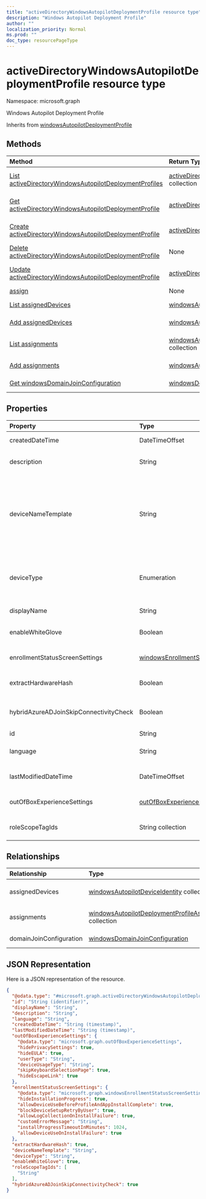 ```yaml
---
title: "activeDirectoryWindowsAutopilotDeploymentProfile resource type"
description: "Windows Autopilot Deployment Profile"
author: ""
localization_priority: Normal
ms.prod: ""
doc_type: resourcePageType
---
```


# activeDirectoryWindowsAutopilotDeploymentProfile resource type


Namespace: microsoft.graph

Windows Autopilot Deployment Profile


Inherits from [windowsAutopilotDeploymentProfile](../resources/windowsautopilotdeploymentprofile.md)

## Methods
|Method|Return Type|Description|
|:---|:---|:---|
|[List activeDirectoryWindowsAutopilotDeploymentProfiles](../api/activedirectorywindowsautopilotdeploymentprofile-list.md)|[activeDirectoryWindowsAutopilotDeploymentProfile](../resources/activedirectorywindowsautopilotdeploymentprofile.md) collection|List properties and relationships of the [activeDirectoryWindowsAutopilotDeploymentProfile](../resources/activedirectorywindowsautopilotdeploymentprofile.md) objects.|
|[Get activeDirectoryWindowsAutopilotDeploymentProfile](../api/activedirectorywindowsautopilotdeploymentprofile-get.md)|[activeDirectoryWindowsAutopilotDeploymentProfile](../resources/activedirectorywindowsautopilotdeploymentprofile.md)|Read properties and relationships of the [activeDirectoryWindowsAutopilotDeploymentProfile](../resources/activedirectorywindowsautopilotdeploymentprofile.md) object.|
|[Create activeDirectoryWindowsAutopilotDeploymentProfile](../api/activedirectorywindowsautopilotdeploymentprofile-create.md)|[activeDirectoryWindowsAutopilotDeploymentProfile](../resources/activedirectorywindowsautopilotdeploymentprofile.md)|Create a new [activeDirectoryWindowsAutopilotDeploymentProfile](../resources/activedirectorywindowsautopilotdeploymentprofile.md) object.|
|[Delete activeDirectoryWindowsAutopilotDeploymentProfile](../api/activedirectorywindowsautopilotdeploymentprofile-delete.md)|None|Deletes a [activeDirectoryWindowsAutopilotDeploymentProfile](../resources/activedirectorywindowsautopilotdeploymentprofile.md).|
|[Update activeDirectoryWindowsAutopilotDeploymentProfile](../api/activedirectorywindowsautopilotdeploymentprofile-update.md)|[activeDirectoryWindowsAutopilotDeploymentProfile](../resources/activedirectorywindowsautopilotdeploymentprofile.md)|Update the properties of a [activeDirectoryWindowsAutopilotDeploymentProfile](../resources/activedirectorywindowsautopilotdeploymentprofile.md) object.|
|[assign](../api/activedirectorywindowsautopilotdeploymentprofile-assign.md)|None||
|[List assignedDevices](../api/activedirectorywindowsautopilotdeploymentprofile-list-assigneddevices.md)|[windowsAutopilotDeviceIdentity](../resources/windowsautopilotdeviceidentity.md) collection|Get the windowsAutopilotDeviceIdentities from the assignedDevices navigation property.|
|[Add assignedDevices](../api/activedirectorywindowsautopilotdeploymentprofile-post-assigneddevices.md)|[windowsAutopilotDeviceIdentity](../resources/windowsautopilotdeviceidentity.md)|Add assignedDevices by posting to the assignedDevices collection.|
|[List assignments](../api/activedirectorywindowsautopilotdeploymentprofile-list-assignments.md)|[windowsAutopilotDeploymentProfileAssignment](../resources/windowsautopilotdeploymentprofileassignment.md) collection|Get the windowsAutopilotDeploymentProfileAssignments from the assignments navigation property.|
|[Add assignments](../api/activedirectorywindowsautopilotdeploymentprofile-post-assignments.md)|[windowsAutopilotDeploymentProfileAssignment](../resources/windowsautopilotdeploymentprofileassignment.md)|Add assignments by posting to the assignments collection.|
|[Get windowsDomainJoinConfiguration](../api/windowsdomainjoinconfiguration-get.md)|[windowsDomainJoinConfiguration](../resources/windowsdomainjoinconfiguration.md)|Read properties and relationships of the [windowsDomainJoinConfiguration](../resources/windowsdomainjoinconfiguration.md) object.|

## Properties
|Property|Type|Description|
|:---|:---|:---|
|createdDateTime|DateTimeOffset|Profile creation time Inherited from [windowsAutopilotDeploymentProfile](../resources/windowsautopilotdeploymentprofile.md)|
|description|String|Description of the profile Inherited from [windowsAutopilotDeploymentProfile](../resources/windowsautopilotdeploymentprofile.md)|
|deviceNameTemplate|String|The template used to name the AutoPilot Device. This can be a custom text and can also contain either the serial number of the device, or a randomly generated number. The total length of the text generated by the template can be no more than 15 characters. Inherited from [windowsAutopilotDeploymentProfile](../resources/windowsautopilotdeploymentprofile.md)|
|deviceType|Enumeration|The AutoPilot device type that this profile is applicable to. Inherited from [windowsAutopilotDeploymentProfile](../resources/windowsautopilotdeploymentprofile.md). Possible values are: `windowsPc`, `surfaceHub2`.|
|displayName|String|Name of the profile Inherited from [windowsAutopilotDeploymentProfile](../resources/windowsautopilotdeploymentprofile.md)|
|enableWhiteGlove|Boolean|Enable Autopilot White Glove for the profile. Inherited from [windowsAutopilotDeploymentProfile](../resources/windowsautopilotdeploymentprofile.md)|
|enrollmentStatusScreenSettings|[windowsEnrollmentStatusScreenSettings](../resources/windowsenrollmentstatusscreensettings.md)|Enrollment status screen setting Inherited from [windowsAutopilotDeploymentProfile](../resources/windowsautopilotdeploymentprofile.md)|
|extractHardwareHash|Boolean|HardwareHash Extraction for the profile Inherited from [windowsAutopilotDeploymentProfile](../resources/windowsautopilotdeploymentprofile.md)|
|hybridAzureADJoinSkipConnectivityCheck|Boolean|The Autopilot Hybrid Azure AD join flow will continue even if it does not establish domain controller connectivity during OOBE.|
|id|String| Inherited from [entity](../resources/entity.md)|
|language|String|Language configured on the device Inherited from [windowsAutopilotDeploymentProfile](../resources/windowsautopilotdeploymentprofile.md)|
|lastModifiedDateTime|DateTimeOffset|Profile last modified time Inherited from [windowsAutopilotDeploymentProfile](../resources/windowsautopilotdeploymentprofile.md)|
|outOfBoxExperienceSettings|[outOfBoxExperienceSettings](../resources/outofboxexperiencesettings.md)|Out of box experience setting Inherited from [windowsAutopilotDeploymentProfile](../resources/windowsautopilotdeploymentprofile.md)|
|roleScopeTagIds|String collection|Scope tags for the profile. Inherited from [windowsAutopilotDeploymentProfile](../resources/windowsautopilotdeploymentprofile.md)|

## Relationships
|Relationship|Type|Description|
|:---|:---|:---|
|assignedDevices|[windowsAutopilotDeviceIdentity](../resources/windowsautopilotdeviceidentity.md) collection|The list of assigned devices for the profile. Inherited from [windowsAutopilotDeploymentProfile](../resources/windowsautopilotdeploymentprofile.md)|
|assignments|[windowsAutopilotDeploymentProfileAssignment](../resources/windowsautopilotdeploymentprofileassignment.md) collection|The list of group assignments for the profile. Inherited from [windowsAutopilotDeploymentProfile](../resources/windowsautopilotdeploymentprofile.md)|
|domainJoinConfiguration|[windowsDomainJoinConfiguration](../resources/windowsdomainjoinconfiguration.md)|Configuration to join Active Directory domain|

## JSON Representation
Here is a JSON representation of the resource.
<!-- {
  "blockType": "resource",
  "keyProperty": "id",
  "@odata.type": "microsoft.graph.activeDirectoryWindowsAutopilotDeploymentProfile",
  "baseType": "microsoft.graph.windowsAutopilotDeploymentProfile",
  "openType": false
}
-->
``` json
{
  "@odata.type": "#microsoft.graph.activeDirectoryWindowsAutopilotDeploymentProfile",
  "id": "String (identifier)",
  "displayName": "String",
  "description": "String",
  "language": "String",
  "createdDateTime": "String (timestamp)",
  "lastModifiedDateTime": "String (timestamp)",
  "outOfBoxExperienceSettings": {
    "@odata.type": "microsoft.graph.outOfBoxExperienceSettings",
    "hidePrivacySettings": true,
    "hideEULA": true,
    "userType": "String",
    "deviceUsageType": "String",
    "skipKeyboardSelectionPage": true,
    "hideEscapeLink": true
  },
  "enrollmentStatusScreenSettings": {
    "@odata.type": "microsoft.graph.windowsEnrollmentStatusScreenSettings",
    "hideInstallationProgress": true,
    "allowDeviceUseBeforeProfileAndAppInstallComplete": true,
    "blockDeviceSetupRetryByUser": true,
    "allowLogCollectionOnInstallFailure": true,
    "customErrorMessage": "String",
    "installProgressTimeoutInMinutes": 1024,
    "allowDeviceUseOnInstallFailure": true
  },
  "extractHardwareHash": true,
  "deviceNameTemplate": "String",
  "deviceType": "String",
  "enableWhiteGlove": true,
  "roleScopeTagIds": [
    "String"
  ],
  "hybridAzureADJoinSkipConnectivityCheck": true
}
```

